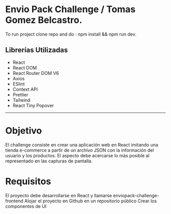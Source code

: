 # Envio Pack Challenge / Tomas Gomez Belcastro.

To run project clone repo and do : npm install && npm run dev.

## Librerías Utilizadas

- React
- React DOM
- React Router DOM V6
- Axios
- ESlint
- Context API
- Prettier
- Tailwind
- React Tiny Popover


-----------------------------------------------

# Objetivo
 El challenge consiste en crear una aplicación web en React imitando una tienda e-commerce a partir de
 un archivo JSON con la información del usuario y los productos. El aspecto debe acercarse lo más
 posible al representado en las capturas de pantalla.


 # Requisitos
El proyecto debe desarrollarse en React y llamarse enviopack-challenge-frontend
 Alojar el proyecto en Github en un repositorio público
 Crear los componentes de UI

